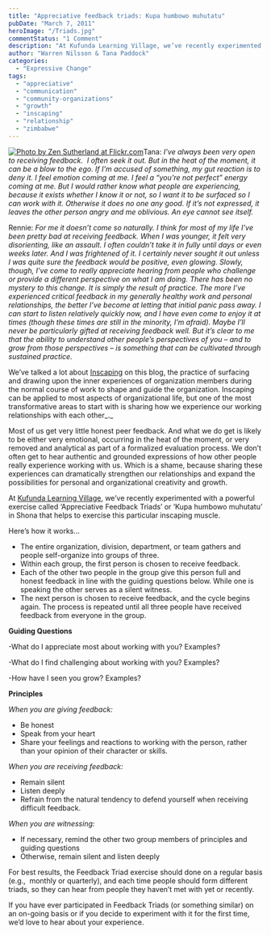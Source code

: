 ```yaml
---
title: "Appreciative feedback triads: Kupa humbowo muhutatu"
pubDate: "March 7, 2011"
heroImage: "/Triads.jpg"
commentStatus: "1 Comment"
description: "At Kufunda Learning Village, we’ve recently experimented with a powerful exercise called ‘Appreciative Feedback Triads’ or ‘Kupa humbowo muhutatu’ in Shona. Here’s how it works…"
author: "Warren Nilsson & Tana Paddock"
categories: 
  - "Expressive Change"
tags: 
  - "appreciative"
  - "communication"
  - "community-organizations"
  - "growth"
  - "inscaping"
  - "relationship"
  - "zimbabwe"
---
```


[![](https://organizationunbound.org/wp-content/uploads/2011/03/Triads.jpg "Photo by Zen Sutherland at Flickr.com")](http://www.flickr.com/photos/zen/651532/)Tana: _I’ve always been very open to receiving feedback.  I often seek it out. But in the heat of the moment, it can be a blow to the ego. If I’m accused of something, my gut reaction is to deny it. I feel emotion coming at me. I feel a “you’re not perfect” energy coming at me. But I would rather know what people are experiencing, because it exists whether I know it or not, so I want it to be surfaced so I can work with it. Otherwise it does no one any good. If it’s not expressed, it leaves the other person angry and me oblivious. An eye cannot see itself._

Rennie: _For me it doesn’t come so naturally. I think for most of my life I’ve been pretty bad at receiving feedback. When I was younger, it felt very disorienting, like an assault. I often couldn’t take it in fully until days or even weeks later. And I was frightened of it. I certainly never sought it out unless I was quite sure the feedback would be positive, even glowing. Slowly, though, I’ve come to really appreciate hearing from people who challenge or provide a different perspective on what I am doing. There has been no mystery to this change. It is simply the result of practice. The more I’ve experienced critical feedback in my generally healthy work and personal relationships, the better I’ve become at letting that initial panic pass away. I can start to listen relatively quickly now, and I have even come to enjoy it at times (though these times are still in the minority, I’m afraid). Maybe I’ll never be particularly gifted at receiving feedback well. But it’s clear to me that the ability to understand other people’s perspectives of you – and to grow from those perspectives – is something that can be cultivated through sustained practice._

We’ve talked a lot about [Inscaping](https://organizationunbound.org/expressive-change/inscaping/ "Inscaping") on this blog, the practice of surfacing and drawing upon the inner experiences of organization members during the normal course of work to shape and guide the organization. Inscaping can be applied to most aspects of organizational life, but one of the most transformative areas to start with is sharing how we experience our working relationships with each other_._

Most of us get very little honest peer feedback. And what we do get is likely to be either very emotional, occurring in the heat of the moment, or very removed and analytical as part of a formalized evaluation process. We don’t often get to hear authentic and grounded expressions of how other people really experience working with us. Which is a shame, because sharing these experiences can dramatically strengthen our relationships and expand the possibilities for personal and organizational creativity and growth.

At [Kufunda Learning Village](http://www.kufunda.org/), we’ve recently experimented with a powerful exercise called ‘Appreciative Feedback Triads’ or ‘Kupa humbowo muhutatu’ in Shona that helps to exercise this particular inscaping muscle.

Here’s how it works…

- The entire organization, division, department, or team gathers and people self-organize into groups of three.
- Within each group, the first person is chosen to receive feedback.
- Each of the other two people in the group give this person full and honest feedback in line with the guiding questions below. While one is speaking the other serves as a silent witness.
- The next person is chosen to receive feedback, and the cycle begins again. The process is repeated until all three people have received feedback from everyone in the group.

**Guiding Questions**

\-What do I appreciate most about working with you? Examples?

\-What do I find challenging about working with you? Examples?

\-How have I seen you grow? Examples?

**Principles**

_When you are giving feedback:_

- Be honest
- Speak from your heart
- Share your feelings and reactions to working with the person, rather than your opinion of their character or skills.

_When you are receiving feedback:_

- Remain silent
- Listen deeply
- Refrain from the natural tendency to defend yourself when receiving difficult feedback.

_When you are witnessing:_

- If necessary, remind the other two group members of principles and guiding questions
- Otherwise, remain silent and listen deeply

For best results, the Feedback Triad exercise should done on a regular basis (e.g.,  monthly or quarterly), and each time people should form different triads, so they can hear from people they haven’t met with yet or recently.

If you have ever participated in Feedback Triads (or something similar) on an on-going basis or if you decide to experiment with it for the first time, we’d love to hear about your experience.
